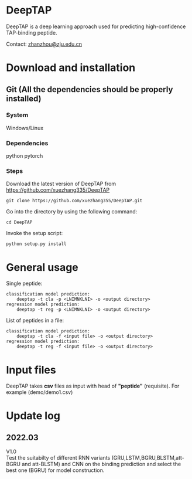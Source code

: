 # DeepTAP

DeepTAP is a deep learning approach used for predicting high-confidence TAP-binding peptide.

Contact: zhanzhou@zju.edu.cn

# Download and installation

## Git (All the dependencies should be properly installed)

### System

Windows/Linux

### Dependencies

python
pytorch

### Steps

Download the latest version of DeepTAP from https://github.com/xuezhang335/DeepTAP

    git clone https://github.com/xuezhang355/DeepTAP.git

Go into the directory by using the following command:

    cd DeepTAP

Invoke the setup script:

    python setup.py install

# General usage


Single peptide:

    classification model prediction:
        deeptap -t cla -p <LNIMNKLNI> -o <output directory>
    regression model prediction:
        deeptap -t reg -p <LNIMNKLNI> -o <output directory>

List of peptides in a file:

    classification model prediction:
        deeptap -t cla -f <input file> -o <output directory>
    regression model prediction:
        deeptap -t reg -f <input file> -o <output directory>

# Input files

DeepTAP takes **csv** files as input with head of **"peptide"** (requisite). For example (demo/demo1.csv)

# Update log

## 2022.03

V1.0  
Test the suitabilty of different RNN variants (GRU,LSTM,BGRU,BLSTM,att-BGRU and att-BLSTM) and CNN on the binding prediction and select the best one (BGRU) for model construction.
